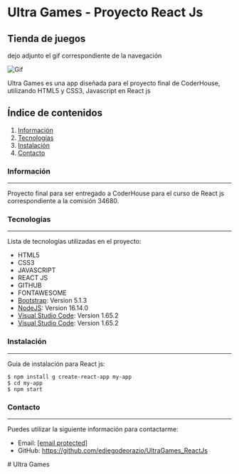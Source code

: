 <!DOCTYPE html><html><head><meta charset="utf-8"></head><body id="preview">
<h1 class="code-line" data-line-start=0 data-line-end=1><a id="Ultra_Games_0"></a>Ultra Games - Proyecto React Js</h1>


<h2 class="code-line" data-line-start=1 data-line-end=2><a id="Tienda_de_juegos_1"></a>Tienda de juegos</h2>
<p>dejo adjunto el gif correspondiente de la navegación</p>
<img src='https://i.ibb.co/RSkzMbj/Animation.gif' alt='Gif'>
<p class="has-line-data" data-line-start="3" data-line-end="5">Ultra Games es una app diseñada para el proyecto final de CoderHouse, utilizando HTML5 y CSS3, Javascript en React js<br></p>
<h2 class="code-line" data-line-start=6 data-line-end=7><a id="ndice_de_contenidos_6"></a>Índice de contenidos</h2>
<ol>
<li class="has-line-data" data-line-start="7" data-line-end="8"><a href="#informaci%C3%B3n">Información</a></li>
<li class="has-line-data" data-line-start="8" data-line-end="9"><a href="#Tecnolog%C3%ADas">Tecnologías</a></li>
<li class="has-line-data" data-line-start="9" data-line-end="10"><a href="#Instalaci%C3%B3n">Instalación</a></li>
<li class="has-line-data" data-line-start="10" data-line-end="12"><a href="#contacto">Contacto</a></li>
</ol>
<h3 class="code-line" data-line-start=12 data-line-end=13><a id="Informacin_12"></a>Información</h3>
<hr>
<p class="has-line-data" data-line-start="14" data-line-end="15">Proyecto final para ser entregado a CoderHouse para el curso de React js correspondiente a la comisión 34680.</p>
<h3 class="code-line" data-line-start=16 data-line-end=17><a id="Tecnologas_16"></a>Tecnologías</h3>
<hr>
<p class="has-line-data" data-line-start="18" data-line-end="19">Lista de tecnologías utilizadas en el proyecto:</p>
<ul>
<li class="has-line-data" data-line-start="19" data-line-end="20">HTML5</li>
<li class="has-line-data" data-line-start="20" data-line-end="21">CSS3</li>
<li class="has-line-data" data-line-start="21" data-line-end="22">JAVASCRIPT</li>
<li class="has-line-data" data-line-start="21" data-line-end="22">REACT JS</li>
<li class="has-line-data" data-line-start="22" data-line-end="23">GITHUB</li>
<li class="has-line-data" data-line-start="23" data-line-end="24">FONTAWESOME</li>
<li class="has-line-data" data-line-start="24" data-line-end="25"><a href="https://getbootstrap.com/">Bootstrap</a>: Version 5.1.3</li>
<li class="has-line-data" data-line-start="25" data-line-end="26"><a href="https://nodejs.org/es/">NodeJS</a>: Version 16.14.0</li>
<li class="has-line-data" data-line-start="26" data-line-end="28"><a href="https://code.visualstudio.com/">Visual Studio Code</a>: Version 1.65.2</li>
<li class="has-line-data" data-line-start="26" data-line-end="28"><a href="https://create-react-app.dev/">Visual Studio Code</a>: Version 1.65.2</li>
</ul>
<h3 class="code-line" data-line-start=28 data-line-end=29><a id="Instalacin_28"></a>Instalación</h3>
<hr>
<p class="has-line-data" data-line-start="30" data-line-end="31">Guía de instalación para React js:</p>
<pre><code class="has-line-data" data-line-start="32" data-line-end="36">$ npm install g create-react-app my-app
$ cd my-app
$ npm start
</code></pre>
</ul>
<h3 class="code-line" data-line-start=39 data-line-end=40><a id="Contacto_39"></a>Contacto</h3>
<hr>
<p class="has-line-data" data-line-start="41" data-line-end="42">Puedes utilizar la siguiente información para contactarme:</p>
<ul>
<li class="has-line-data" data-line-start="42" data-line-end="43">Email: <a href="diego_night95@hotmail.com"><span class="__cf_email__" data-cfemail="21424e4f554042554e6140524054554e4c4e554e5344520f424e4c0f4053">[email&#160;protected]</span></a></li>
<li class="has-line-data" data-line-start="43" data-line-end="44">GitHub: <a href="https://github.com/ediegodeorazio/as__automotores">https://github.com/ediegodeorazio/UltraGames_ReactJs</a></li>

</ul>
<script data-cfasync="false" src="/cdn-cgi/scripts/5c5dd728/cloudflare-static/email-decode.min.js"></script></body></html># Ultra Games

